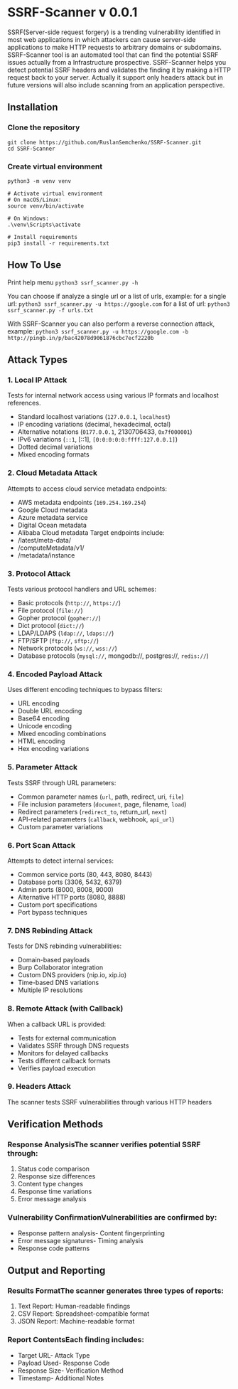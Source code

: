 # SSRF-Scanner v 0.0.1

SSRF(Server-side request forgery) is a trending vulnerability identified in most web applications in which attackers can cause server-side applications to make HTTP requests to arbitrary domains or subdomains. SSRF-Scanner tool is an automated tool that can find the potential SSRF issues actually from a Infrastructure prospective. SSRF-Scanner helps you detect potential SSRF headers and validates the finding it by making a HTTP request back to your server. Actually it support only headers attack but in future versions will also include scanning from an application perspective.

## Installation

### Clone the repository

```
git clone https://github.com/RuslanSemchenko/SSRF-Scanner.git
cd SSRF-Scanner
```

### Create virtual environment

```
python3 -m venv venv

# Activate virtual environment
# On macOS/Linux:
source venv/bin/activate

# On Windows:
.\venv\Scripts\activate

# Install requirements
pip3 install -r requirements.txt
```

## How To Use

Print help menu
```python3 ssrf_scanner.py -h```

You can choose if analyze a single url or a list of urls, example:
for a single url: ```python3 ssrf_scanner.py -u https://google.com```
for a list of url: ```python3 ssrf_scanner.py -f urls.txt```

With SSRF-Scanner you can also perform a reverse connection attack, example:
```python3 ssrf_scanner.py -u https://google.com -b http://pingb.in/p/bac42078d9061876cbc7ecf2220b```

## Attack Types

### 1. Local IP Attack
Tests for internal network access using various IP formats and localhost references.
- Standard localhost variations (`127.0.0.1`, `localhost`)
- IP encoding variations (decimal, hexadecimal, octal)
- Alternative notations (`0177.0.0.1`, 2130706433, `0x7f000001`)
- IPv6 variations (`::1`, [::1], `[0:0:0:0:0:ffff:127.0.0.1]`)
- Dotted decimal variations
- Mixed encoding formats

### 2. Cloud Metadata Attack
Attempts to access cloud service metadata endpoints:
- AWS metadata endpoints (`169.254.169.254`)
- Google Cloud metadata
- Azure metadata service
- Digital Ocean metadata
- Alibaba Cloud metadata
Target endpoints include:
- /latest/meta-data/
- /computeMetadata/v1/
- /metadata/instance

### 3. Protocol Attack
Tests various protocol handlers and URL schemes:
- Basic protocols (`http://`, `https://`)
- File protocol (`file://`)
- Gopher protocol (`gopher://`)
- Dict protocol (`dict://`)
- LDAP/LDAPS (`ldap://`, `ldaps://`)
- FTP/SFTP (`ftp://`, `sftp://`)
- Network protocols (`ws://`, `wss://`)
- Database protocols (`mysql://`, mongodb://, postgres://, `redis://`)

### 4. Encoded Payload Attack
Uses different encoding techniques to bypass filters:
- URL encoding
- Double URL encoding
- Base64 encoding
- Unicode encoding
- Mixed encoding combinations
- HTML encoding
- Hex encoding variations

### 5. Parameter Attack
Tests SSRF through URL parameters:
- Common parameter names (`url`, path, redirect, uri, `file`)
- File inclusion parameters (`document`, page, filename, `load`)
- Redirect parameters (`redirect_to`, return_url, `next`)
- API-related parameters (`callback`, webhook, `api_url`)
- Custom parameter variations

### 6. Port Scan Attack
Attempts to detect internal services:
- Common service ports (80, 443, 8080, 8443)
- Database ports (3306, 5432, 6379)
- Admin ports (8000, 8008, 9000)
- Alternative HTTP ports (8080, 8888)
- Custom port specifications
- Port bypass techniques

### 7. DNS Rebinding Attack
Tests for DNS rebinding vulnerabilities:
- Domain-based payloads
- Burp Collaborator integration
- Custom DNS providers (nip.io, xip.io)
- Time-based DNS variations
- Multiple IP resolutions

### 8. Remote Attack (with Callback)
When a callback URL is provided:
- Tests for external communication
- Validates SSRF through DNS requests
- Monitors for delayed callbacks
- Tests different callback formats
- Verifies payload execution

### 9. Headers Attack

The scanner tests SSRF vulnerabilities through various HTTP headers


## Verification Methods
### Response AnalysisThe scanner verifies potential SSRF through:
1. Status code comparison
2. Response size differences
3. Content type changes
4. Response time variations
5. Error message analysis

### Vulnerability ConfirmationVulnerabilities are confirmed by:
- Response pattern analysis- Content fingerprinting
- Error message signatures- Timing analysis
- Response code patterns

## Output and Reporting
### Results FormatThe scanner generates three types of reports:
1. Text Report: Human-readable findings
2. CSV Report: Spreadsheet-compatible format
3. JSON Report: Machine-readable format
   
### Report ContentsEach finding includes:
- Target URL- Attack Type
- Payload Used- Response Code
- Response Size- Verification Method
- Timestamp- Additional Notes
